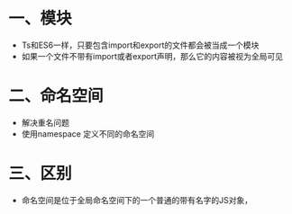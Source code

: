 # 一、模块
* Ts和ES6一样，只要包含import和export的文件都会被当成一个模块
* 如果一个文件不带有import或者export声明，那么它的内容被视为全局可见


# 二、命名空间
* 解决重名问题
* 使用namespace 定义不同的命名空间


# 三、区别
* 命名空间是位于全局命名空间下的一个普通的带有名字的JS对象，
